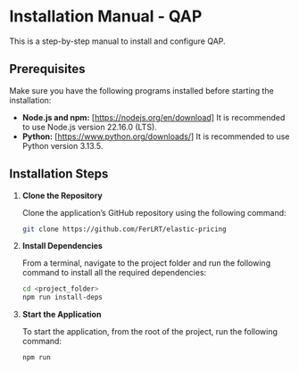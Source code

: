 # Installation Manual - QAP

This is a step-by-step manual to install and configure QAP.

## Prerequisites

Make sure you have the following programs installed before starting the installation:

- **Node.js and npm:** [https://nodejs.org/en/download] It is recommended to use Node.js version 22.16.0 (LTS).
- **Python:** [https://www.python.org/downloads/] It is recommended to use Python version 3.13.5.

## Installation Steps

1. **Clone the Repository**

   Clone the application’s GitHub repository using the following command:

   ```bash
   git clone https://github.com/FerLRT/elastic-pricing
   ```

2. **Install Dependencies**

   From a terminal, navigate to the project folder and run the following command to install all the required dependencies:

   ```bash
   cd <project_folder>
   npm run install-deps
   ```

3. **Start the Application**

   To start the application, from the root of the project, run the following command:

   ```bash
   npm run
